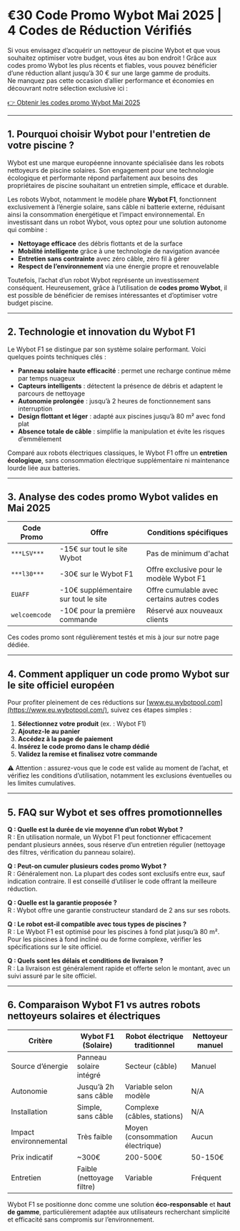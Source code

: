 # €30 Code Promo Wybot Mai 2025 | 4 Codes de Réduction Vérifiés

Si vous envisagez d’acquérir un nettoyeur de piscine Wybot et que vous souhaitez optimiser votre budget, vous êtes au bon endroit ! Grâce aux codes promo Wybot les plus récents et fiables, vous pouvez bénéficier d’une réduction allant jusqu’à 30 € sur une large gamme de produits.  
Ne manquez pas cette occasion d’allier performance et économies en découvrant notre sélection exclusive ici :

[👉 Obtenir les codes promo Wybot Mai 2025](https://www.dealsvalid.com/fr/brands/wybot)

---

## 1. Pourquoi choisir Wybot pour l'entretien de votre piscine ?

Wybot est une marque européenne innovante spécialisée dans les robots nettoyeurs de piscine solaires. Son engagement pour une technologie écologique et performante répond parfaitement aux besoins des propriétaires de piscine souhaitant un entretien simple, efficace et durable.

Les robots Wybot, notamment le modèle phare **Wybot F1**, fonctionnent exclusivement à l’énergie solaire, sans câble ni batterie externe, réduisant ainsi la consommation énergétique et l’impact environnemental. En investissant dans un robot Wybot, vous optez pour une solution autonome qui combine :

- **Nettoyage efficace** des débris flottants et de la surface
- **Mobilité intelligente** grâce à une technologie de navigation avancée
- **Entretien sans contrainte** avec zéro câble, zéro fil à gérer
- **Respect de l’environnement** via une énergie propre et renouvelable

Toutefois, l’achat d’un robot Wybot représente un investissement conséquent. Heureusement, grâce à l’utilisation de **codes promo Wybot**, il est possible de bénéficier de remises intéressantes et d’optimiser votre budget piscine.

---

## 2. Technologie et innovation du Wybot F1

Le Wybot F1 se distingue par son système solaire performant. Voici quelques points techniques clés :

- **Panneau solaire haute efficacité** : permet une recharge continue même par temps nuageux
- **Capteurs intelligents** : détectent la présence de débris et adaptent le parcours de nettoyage
- **Autonomie prolongée** : jusqu’à 2 heures de fonctionnement sans interruption
- **Design flottant et léger** : adapté aux piscines jusqu’à 80 m² avec fond plat
- **Absence totale de câble** : simplifie la manipulation et évite les risques d’emmêlement

Comparé aux robots électriques classiques, le Wybot F1 offre un **entretien écologique**, sans consommation électrique supplémentaire ni maintenance lourde liée aux batteries.

---

## 3. Analyse des codes promo Wybot valides en Mai 2025

| Code Promo     | Offre                                | Conditions spécifiques                       |
| -------------- | ----------------------------------- | ------------------------------------------- |
| `***LSV***`   | -15€ sur tout le site Wybot          | Pas de minimum d'achat                       |
| `***l30***`       | -30€ sur le Wybot F1                 | Offre exclusive pour le modèle Wybot F1     |
| `EUAFF`        | -10€ supplémentaire sur tout le site | Offre cumulable avec certains autres codes  |
| `welcoemcode`  | -10€ pour la première commande       | Réservé aux nouveaux clients                 |

Ces codes promo sont régulièrement testés et mis à jour sur notre page dédiée.

---

## 4. Comment appliquer un code promo Wybot sur le site officiel européen

Pour profiter pleinement de ces réductions sur [www.eu.wybotpool.com](https://www.eu.wybotpool.com/), suivez ces étapes simples :

1. **Sélectionnez votre produit** (ex. : Wybot F1)
2. **Ajoutez-le au panier**
3. **Accédez à la page de paiement**
4. **Insérez le code promo dans le champ dédié**
5. **Validez la remise et finalisez votre commande**

⚠️ Attention : assurez-vous que le code est valide au moment de l’achat, et vérifiez les conditions d’utilisation, notamment les exclusions éventuelles ou les limites cumulatives.

---

## 5. FAQ sur Wybot et ses offres promotionnelles

**Q : Quelle est la durée de vie moyenne d’un robot Wybot ?**  
R : En utilisation normale, un Wybot F1 peut fonctionner efficacement pendant plusieurs années, sous réserve d’un entretien régulier (nettoyage des filtres, vérification du panneau solaire).

**Q : Peut-on cumuler plusieurs codes promo Wybot ?**  
R : Généralement non. La plupart des codes sont exclusifs entre eux, sauf indication contraire. Il est conseillé d’utiliser le code offrant la meilleure réduction.

**Q : Quelle est la garantie proposée ?**  
R : Wybot offre une garantie constructeur standard de 2 ans sur ses robots.

**Q : Le robot est-il compatible avec tous types de piscines ?**  
R : Le Wybot F1 est optimisé pour les piscines à fond plat jusqu’à 80 m². Pour les piscines à fond incliné ou de forme complexe, vérifier les spécifications sur le site officiel.

**Q : Quels sont les délais et conditions de livraison ?**  
R : La livraison est généralement rapide et offerte selon le montant, avec un suivi assuré par le site officiel.

---

## 6. Comparaison Wybot F1 vs autres robots nettoyeurs solaires et électriques

| Critère           | Wybot F1 (Solaire)        | Robot électrique traditionnel | Nettoyeur manuel |
|-------------------|---------------------------|------------------------------|------------------|
| Source d’énergie  | Panneau solaire intégré    | Secteur (câble)              | Manuel           |
| Autonomie         | Jusqu’à 2h sans câble      | Variable selon modèle         | N/A              |
| Installation      | Simple, sans câble         | Complexe (câbles, stations)  | N/A              |
| Impact environnemental | Très faible             | Moyen (consommation électrique) | Aucun            |
| Prix indicatif    | ~300€                     | 200-500€                     | 50-150€          |
| Entretien         | Faible (nettoyage filtre) | Variable                     | Fréquent         |

Wybot F1 se positionne donc comme une solution **éco-responsable** et **haut de gamme**, particulièrement adaptée aux utilisateurs recherchant simplicité et efficacité sans compromis sur l’environnement.

